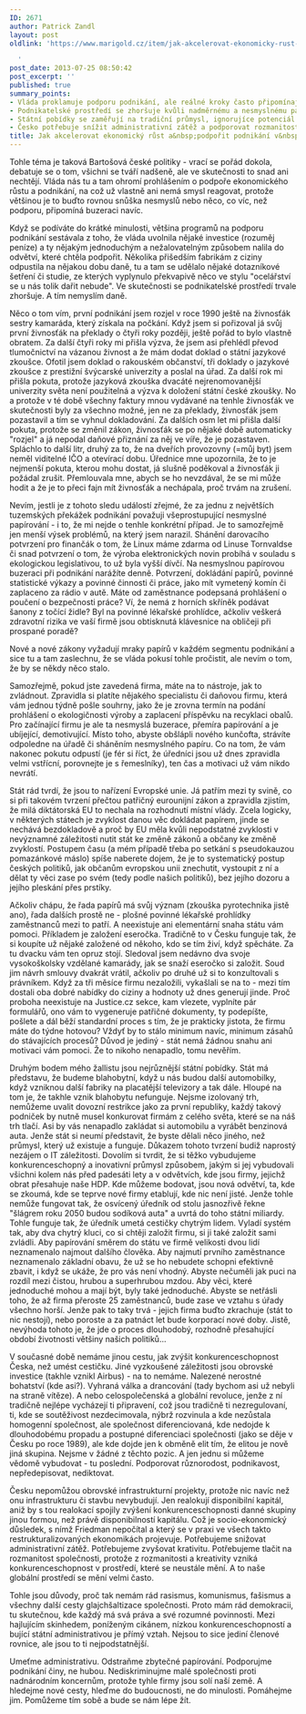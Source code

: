 ```yaml
---
ID: 2671
author: Patrick Zandl
layout: post
oldlink: 'https://www.marigold.cz/item/jak-akcelerovat-ekonomicky-rust-a-podporit-podnikani-v-cesku

  '
post_date: 2013-07-25 08:50:42
post_excerpt: ''
published: true
summary_points:
- Vláda proklamuje podporu podnikání, ale reálné kroky často připomínají spíše byrokracii.
- Podnikatelské prostředí se zhoršuje kvůli nadměrnému a nesmyslnému papírování.
- Státní pobídky se zaměřují na tradiční průmysl, ignorujíce potenciál IT a inovací.
- Česko potřebuje snížit administrativní zátěž a podporovat rozmanitost pro konkurenceschopnost.
title: Jak akcelerovat ekonomický růst a&nbsp;podpořit podnikání v&nbsp;Česku
---
```


<p>Tohle téma je taková Bartošová české politiky - vrací se pořád dokola, debatuje se o tom, všichni se tváří nadšeně, ale ve skutečnosti to snad ani nechtějí. Vláda nás tu a tam ohromí prohlášením o podpoře ekonomického růstu a podnikání, na což už vlastně ani nemá smysl reagovat, protože většinou je to buďto rovnou snůška nesmyslů nebo něco, co víc, než podporu, připomíná buzeraci navíc.</p>


<!--more-->

<p>Když se podíváte do krátké minulosti, většina programů na podporu podnikání sestávala z toho, že vláda uvolnila nějaké investice (rozuměj peníze) a ty nějakým jednoduchým a nežalovatelným způsobem nalila do odvětví, které chtěla podpořit. Několika přišedším fabrikám z ciziny odpustila na nějakou dobu daně, tu a tam se udělalo nějaké dotazníkové šetření či studie, ze kterých vyplynulo překvapivě něco ve stylu "ocelářství se u nás tolik dařit nebude". Ve skutečnosti se podnikatelské prostředí trvale zhoršuje. A tím nemyslím daně.</p>

<p>Něco o tom vím, první podnikání jsem rozjel v roce 1990 ještě na živnosťák sestry kamaráda, který získala na počkání. Když jsem si pořizoval já svůj první živnosťák na překlady o čtyři roky později, ještě pořád to bylo vlastně obratem. Za další čtyři roky mi přišla výzva, že jsem asi přehlédl převod tlumočnictví na vázanou živnost a že mám dodat doklad o státní jazykové zkoušce. Ofotil jsem doklad o rakouském občanství, tři doklady o jazykové zkoušce z prestižní švýcarské univerzity a poslal na úřad. Za další rok mi přišla pokuta, protože jazyková zkouška dvacáté nejrenomovanější univerzity světa není použitelná a výzva k doložení státní české zkoušky. No a protože v té době všechny faktury mnou vydávané na tenhle živnosťák ve skutečnosti byly za všechno možné, jen ne za překlady, živnosťák jsem pozastavil a tím se vyhnul dokladování. Za dalších osm let mi přišla další pokuta, protože se změnil zákon, živnosťák se po nějaké době automaticky "rozjel" a já nepodal daňové přiznání za něj ve víře, že je pozastaven. Spláchlo to další litr, druhý za to, že na dveřích provozovny (=můj byt) jsem neměl viditelné IČO a otevírací dobu. Úřednice mne upozornila, že to je nejmenší pokuta, kterou mohu dostat, já slušně poděkoval a živnosťák ji požádal zrušit. Přemlouvala mne, abych se ho nevzdával, že se mi může hodit a že je to přeci fajn mít živnosťák a nechápala, proč trvám na zrušení.</p>

<p>Nevím, jestli je z tohoto sledu událostí zřejmé, že za jednu z největších tuzemských překážek podnikání považuji všeprostupující nesmyslné papírování - i to, že mi nejde o tenhle konkrétní případ. Je to samozřejmě jen menší výsek problémů, na který jsem narazil. Shánění darovacího potvrzení pro finančák o tom, že Linux máme zdarma od Linuse Tornvaldse či snad potvrzení o tom, že výroba elektronických novin probíhá v souladu s ekologickou legislativou, to už byla vyšší dívčí. Na nesmyslnou papírovou buzeraci při podnikání narážíte denně. Potvrzení, dokládání papírů, povinné statistické výkazy a povinné činnosti či práce, jako mít vymetený komín či zaplaceno za rádio v autě. Máte od zaměstnance podepsaná prohlášení o poučení o bezpečnosti práce? Ví, že nemá z horních skříněk podávat šanony z točící židle? Byl na povinné lékařské prohlídce, ačkoliv veškerá zdravotní rizika ve vaší firmě jsou obtisknutá klávesnice na obličeji při prospané poradě?</p>

<p>Nové a nové zákony vyžadují mraky papírů v každém segmentu podnikání a sice tu a tam zaslechnu, že se vláda pokusí tohle pročistit, ale nevím o tom, že by se někdy něco stalo.</p>

<p>Samozřejmě, pokud jste zavedená firma, máte na to nástroje, jak to zvládnout. Zpravidla si platíte nějakého specialistu či daňovou firmu, která vám jednou týdně pošle souhrny, jako že je zrovna termín na podání prohlášení o ekologičnosti výroby a zaplacení příspěvku na recyklaci obalů. Pro začínající firmu je ale ta nesmyslá buzerace, přemíra papírování a je ubíjející, demotivující. Místo toho, abyste obšlápli nového kunčofta, strávíte odpoledne na úřadě či sháněním nesmyslného papíru. Co na tom, že vám nakonec pokutu odpustí (je fér si říct, že úředníci jsou už dnes zpravidla velmi vstřícní, porovnejte je s řemeslníky), ten čas a motivaci už vám nikdo nevrátí.</p>

<p>Stát rád tvrdí, že jsou to nařízení Evropské unie. Já patřím mezi ty svině, co si při takovém tvrzení přečtou patřičný eurounijní zákon a zpravidla zjistím, že milá diktátorská EU to nechala na rozhodnutí místní vlády. Zcela logicky, v některých státech je zvyklost danou věc dokládat papírem, jinde se nechává bezdokladově a proč by EU měla kvůli nepodstatné zvyklosti v nevýznamné záležitosti nutit stát ke změně zákonů a občany ke změně zvyklostí. Postupem času (a mém případě třeba po setkání s pseudokauzou pomazánkové máslo) spíše naberete dojem, že je to systematický postup českých politiků, jak občanům evropskou unii znechutit, vystoupit z ní a dělat ty věci zase po svém (tedy podle našich politiků), bez jejího dozoru a jejího pleskání přes prstíky.</p>

<p>Ačkoliv chápu, že řada papírů má svůj význam (zkouška pyrotechnika jistě ano), řada dalších prostě ne - plošné povinné lékařské prohlídky zaměstnanců mezi to patří. A neexistuje ani elementární snaha státu vám pomoci. Příkladem je založení eseročka. Tradičně to v Česku funguje tak, že si koupíte už nějaké založené od někoho, kdo se tím živí, když spěcháte. Za tu dvacku vám ten opruz stojí. Sledoval jsem nedávno dva svoje vysokoškolsky vzdělané kamarády, jak se snaží eseročko si založit. Soud jim návrh smlouvy dvakrát vrátil, ačkoliv po druhé už si to konzultovali s právníkem. Když za tři měsíce firmu nezaložili, vykašlali se na to - mezi tím dostali oba dobré nabídky do ciziny a hodnoty už dnes generují jinde. Proč proboha neexistuje na Justice.cz sekce, kam vlezete, vyplníte pár formulářů, ono vám to vygeneruje patřičné dokumenty, ty podepíšte, pošlete a dál běží standardní proces s tím, že je prakticky jistota, že firmu máte do týdne hotovou? Vždyť by to stálo minimum navíc, minimum zásahů do stávajících procesů? Důvod je jediný - stát nemá žádnou snahu ani motivaci vám pomoci. Že to nikoho nenapadlo, tomu nevěřím.</p>

<p>Druhým bodem mého žallistu jsou nejrůznější státní pobídky. Stát má představu, že budeme blahobytní, když u nás budou další automobilky, když vzniknou další fabriky na placatější televizory a tak dále. Hloupé na tom je, že takhle vznik blahobytu nefunguje. Nejsme izolovaný trh, nemůžeme uvalit dovozní restrikce jako za první republiky, každý takový podniček by nutně musel konkurovat firmám z celého světa, které se na náš trh tlačí. Asi by vás nenapadlo zakládat si automobilu a vyrábět benzinová auta. Jenže stát si neumí představit, že byste dělali něco jiného, než průmysl, který už existuje a funguje. Důkazem tohoto tvrzení budiž naprostý nezájem o IT záležitosti. Dovolím si tvrdit, že si těžko vybudujeme konkurenceschopný a inovativní průmysl způsobem, jakým si jej vybudovali všichni kolem nás před padesáti lety a v odvětvích, kde jsou firmy, jejichž obrat přesahuje naše HDP. Kde můžeme bodovat, jsou nová odvětví, ta, kde se zkoumá, kde se teprve nové firmy etablují, kde nic není jisté. Jenže tohle nemůže fungovat tak, že osvícený úředník od stolu jasnozřivě řekne "šlágrem roku 2050 budou sodíková auta" a uvrtá do toho státní miliardy. Tohle funguje tak, že úředník umetá cestičky chytrým lidem. Vyladí systém tak, aby dva chytrý kluci, co si chtěji založit firmu, si ji také založit sami zvládli. Aby papírování směrem do státu ve firmě velikosti dvou lidí neznamenalo najmout dalšího člověka. Aby najmutí prvního zaměstnance neznamenalo základní obavu, že už se ho nebudete schopni efektivně zbavit, i když se ukáže, že pro vás není vhodný. Abyste nečuměli jak puci na rozdíl mezi čistou, hrubou a superhrubou mzdou. Aby věci, které jednoduché mohou a mají být, byly také jednoduché. Abyste se netřásli toho, že až firma přeroste 25 zaměstnanců, bude zase ve vztahu s úřady všechno horší. Jenže pak to taky trvá - jejich firma buďto zkrachuje (stát to nic nestojí), nebo poroste a za patnáct let bude korporací nové doby. Jistě, nevýhoda tohoto je, že jde o proces dlouhodobý, rozhodně přesahující období životnosti většiny našich politiků...</p>

<p>V současné době nemáme jinou cestu, jak zvýšit konkurenceschopnost Česka, než umést cestičku. Jiné vyzkoušené záležitosti jsou obrovské investice (takhle vznikl Airbus) - na to nemáme. Nalezené nerostné bohatství (kde asi?). Vyhraná válka a drancování (tady bychom asi už nebyli na straně vítěze). A nebo celospolečenská a globální revoluce, jenže z ní tradičně nejlépe vycházejí ti připravení, což jsou tradičně ti nezregulovaní, ti, kde se soutěživost nezdecimovala, nýbrž rozvinula a kde nezůstala homogenní společnost, ale společnost diferenciovaná, kde nedojde k dlouhodobému propadu a postupné diferenciaci společnosti (jako se děje v Česku po roce 1989), ale kde dojde jen k obměně elit tím, že elitou je nově jiná skupina. Nejsme v žádné z těchto pozic. A jen jednu si můžeme vědomě vybudovat - tu poslední. Podporovat různorodost, podnikavost, nepředepisovat, nediktovat. </p>

<p>Česku nepomůžou obrovské infrastrukturní projekty, protože nic navíc než onu infrastrukturu či stavbu nevybudují. Jen realokují disponibilní kapitál, aniž by s tou realokací spojily zvýšení konkurenceschopnosti danné skupiny jinou formou, než právě disponibilností kapitálu. Což je socio-ekonomický důsledek, s nímž Friedman nepočítal a který se v praxi ve všech takto restrukturalizovaných ekonomikách projevuje. Potřebujeme snižovat administrativní zátěž. Potřebujeme zvyšovat krativitu. Potřebujeme tlačit na rozmanitost společnosti, protože z rozmanitosti a kreativity vzniká konkurenceschopnost v prostředí, které se neustále mění. A to naše globální prostředí se mění velmi často.</p>

<p>Tohle jsou důvody, proč tak nemám rád rasismus, komunismus, fašismus a všechny další cesty glajchšaltizace společnosti. Proto mám rád demokracii, tu skutečnou, kde každý má svá práva a své rozumné povinnosti. Mezi hajlujícím skinhedem, poníženým cikánem, nízkou konkurenceschopností a bující státní administrativou je přímý vztah. Nejsou to sice jediní členové rovnice, ale jsou to ti nejpodstatnější.</p>

<p>Umeťme administrativu. Odstraňme zbytečné papírování. Podporujme podnikání činy, ne hubou. Nediskriminujme malé společnosti proti nadnárodním koncernům, protože tyhle firmy jsou solí naší země. A hledejme nové cesty, hleďme do budoucnosti, ne do minulosti. Pomáhejme jim. Pomůžeme tím sobě a bude se nám lépe žít.</p>